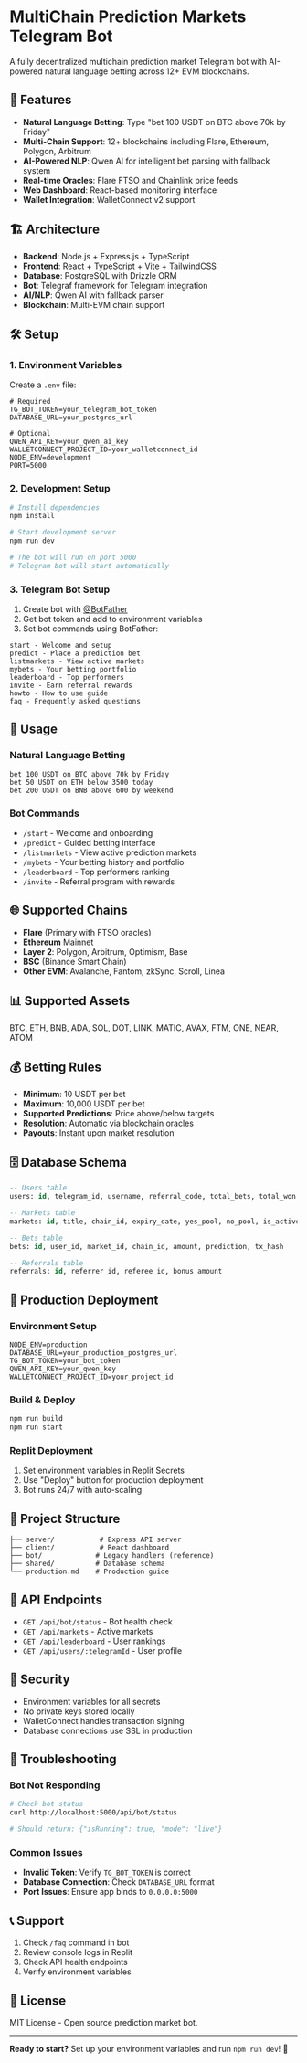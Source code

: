 
# MultiChain Prediction Markets Telegram Bot

A fully decentralized multichain prediction market Telegram bot with AI-powered natural language betting across 12+ EVM blockchains.

## 🚀 Features

- **Natural Language Betting**: Type "bet 100 USDT on BTC above 70k by Friday" 
- **Multi-Chain Support**: 12+ blockchains including Flare, Ethereum, Polygon, Arbitrum
- **AI-Powered NLP**: Qwen AI for intelligent bet parsing with fallback system
- **Real-time Oracles**: Flare FTSO and Chainlink price feeds
- **Web Dashboard**: React-based monitoring interface
- **Wallet Integration**: WalletConnect v2 support

## 🏗️ Architecture

- **Backend**: Node.js + Express.js + TypeScript
- **Frontend**: React + TypeScript + Vite + TailwindCSS
- **Database**: PostgreSQL with Drizzle ORM
- **Bot**: Telegraf framework for Telegram integration
- **AI/NLP**: Qwen AI with fallback parser
- **Blockchain**: Multi-EVM chain support

## 🛠️ Setup

### 1. Environment Variables

Create a `.env` file:

```env
# Required
TG_BOT_TOKEN=your_telegram_bot_token
DATABASE_URL=your_postgres_url

# Optional
QWEN_API_KEY=your_qwen_ai_key
WALLETCONNECT_PROJECT_ID=your_walletconnect_id
NODE_ENV=development
PORT=5000
```

### 2. Development Setup

```bash
# Install dependencies
npm install

# Start development server
npm run dev

# The bot will run on port 5000
# Telegram bot will start automatically
```

### 3. Telegram Bot Setup

1. Create bot with [@BotFather](https://t.me/BotFather)
2. Get bot token and add to environment variables
3. Set bot commands using BotFather:

```
start - Welcome and setup
predict - Place a prediction bet
listmarkets - View active markets
mybets - Your betting portfolio
leaderboard - Top performers
invite - Earn referral rewards
howto - How to use guide
faq - Frequently asked questions
```

## 🎯 Usage

### Natural Language Betting
```
bet 100 USDT on BTC above 70k by Friday
bet 50 USDT on ETH below 3500 today
bet 200 USDT on BNB above 600 by weekend
```

### Bot Commands
- `/start` - Welcome and onboarding
- `/predict` - Guided betting interface
- `/listmarkets` - View active prediction markets
- `/mybets` - Your betting history and portfolio
- `/leaderboard` - Top performers ranking
- `/invite` - Referral program with rewards

## 🌐 Supported Chains

- **Flare** (Primary with FTSO oracles)
- **Ethereum** Mainnet
- **Layer 2**: Polygon, Arbitrum, Optimism, Base
- **BSC** (Binance Smart Chain)
- **Other EVM**: Avalanche, Fantom, zkSync, Scroll, Linea

## 📊 Supported Assets

BTC, ETH, BNB, ADA, SOL, DOT, LINK, MATIC, AVAX, FTM, ONE, NEAR, ATOM

## 💰 Betting Rules

- **Minimum**: 10 USDT per bet
- **Maximum**: 10,000 USDT per bet
- **Supported Predictions**: Price above/below targets
- **Resolution**: Automatic via blockchain oracles
- **Payouts**: Instant upon market resolution

## 🗄️ Database Schema

```sql
-- Users table
users: id, telegram_id, username, referral_code, total_bets, total_won

-- Markets table  
markets: id, title, chain_id, expiry_date, yes_pool, no_pool, is_active

-- Bets table
bets: id, user_id, market_id, chain_id, amount, prediction, tx_hash

-- Referrals table
referrals: id, referrer_id, referee_id, bonus_amount
```

## 🚀 Production Deployment

### Environment Setup
```env
NODE_ENV=production
DATABASE_URL=your_production_postgres_url
TG_BOT_TOKEN=your_bot_token
QWEN_API_KEY=your_qwen_key
WALLETCONNECT_PROJECT_ID=your_project_id
```

### Build & Deploy
```bash
npm run build
npm run start
```

### Replit Deployment
1. Set environment variables in Replit Secrets
2. Use "Deploy" button for production deployment  
3. Bot runs 24/7 with auto-scaling

## 📁 Project Structure

```
├── server/           # Express API server
├── client/           # React dashboard
├── bot/             # Legacy handlers (reference)
├── shared/          # Database schema
└── production.md    # Production guide
```

## 🔧 API Endpoints

- `GET /api/bot/status` - Bot health check
- `GET /api/markets` - Active markets
- `GET /api/leaderboard` - User rankings
- `GET /api/users/:telegramId` - User profile

## 🔐 Security

- Environment variables for all secrets
- No private keys stored locally
- WalletConnect handles transaction signing
- Database connections use SSL in production

## 🐛 Troubleshooting

### Bot Not Responding
```bash
# Check bot status
curl http://localhost:5000/api/bot/status

# Should return: {"isRunning": true, "mode": "live"}
```

### Common Issues
- **Invalid Token**: Verify `TG_BOT_TOKEN` is correct
- **Database Connection**: Check `DATABASE_URL` format
- **Port Issues**: Ensure app binds to `0.0.0.0:5000`

## 📞 Support

1. Check `/faq` command in bot
2. Review console logs in Replit
3. Check API health endpoints
4. Verify environment variables

## 📄 License

MIT License - Open source prediction market bot.

---

**Ready to start?** Set up your environment variables and run `npm run dev`! 🎯
